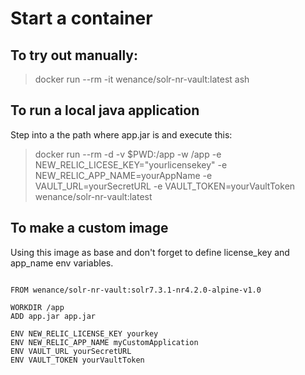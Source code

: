 # Start a container

## To try out manually: 
 
> docker run --rm -it wenance/solr-nr-vault:latest ash

## To run a local java application 

Step into a the path where app.jar is and execute this:

> docker run --rm -d -v $PWD:/app -w /app -e NEW_RELIC_LICESE_KEY="yourlicensekey" -e NEW_RELIC_APP_NAME=yourAppName -e VAULT_URL=yourSecretURL -e VAULT_TOKEN=yourVaultToken wenance/solr-nr-vault:latest

## To make a custom image 

Using this image as base and don't forget to define license_key and app_name env variables.

```docker

FROM wenance/solr-nr-vault:solr7.3.1-nr4.2.0-alpine-v1.0

WORKDIR /app
ADD app.jar app.jar

ENV NEW_RELIC_LICENSE_KEY yourkey
ENV NEW_RELIC_APP_NAME myCustomApplication
ENV VAULT_URL yourSecretURL
ENV VAULT_TOKEN yourVaultToken
```
